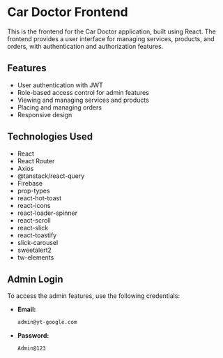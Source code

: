 # Car Doctor Frontend

This is the frontend for the Car Doctor application, built using React. The frontend provides a user interface for managing services, products, and orders, with authentication and authorization features.

## Features

- User authentication with JWT
- Role-based access control for admin features
- Viewing and managing services and products
- Placing and managing orders
- Responsive design

## Technologies Used

- React
- React Router
- Axios
- @tanstack/react-query
- Firebase
- prop-types
- react-hot-toast
- react-icons
- react-loader-spinner
- react-scroll
- react-slick
- react-toastify
- slick-carousel
- sweetalert2
- tw-elements


## Admin Login

To access the admin features, use the following credentials:

- **Email:**
   ```sh
   admin@yt-google.com
    ```
- **Password:**
   ```sh
   Admin@123
    ```
